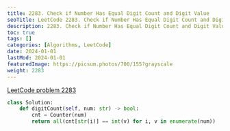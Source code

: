 ```yaml
---
title: 2283. Check if Number Has Equal Digit Count and Digit Value
seoTitle: LeetCode 2283. Check if Number Has Equal Digit Count and Digit Value | Python solution and explanation
description: 2283. Check if Number Has Equal Digit Count and Digit Value
toc: true
tags: []
categories: [Algorithms, LeetCode]
date: 2024-01-01
lastMod: 2024-01-01
featuredImage: https://picsum.photos/700/155?grayscale
weight: 2283
---
```


[LeetCode problem 2283](https://leetcode.com/problems/check-if-number-has-equal-digit-count-and-digit-value/)

```python
class Solution:
    def digitCount(self, num: str) -> bool:
        cnt = Counter(num)
        return all(cnt[str(i)] == int(v) for i, v in enumerate(num))

```

